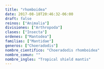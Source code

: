 ```yaml
---
title: "rhomboidea"
date: 2017-08-18T20:46:32-06:00
draft: false
reinos: ["Animalia"]
divisiones: ["Arthropoda"]
clases: ["Insecta"]
ordenes: ["Mantodea"]
familias: ["Mantidae"]
generos: ["Choeradodis"]
nombre_cientifico: "Choeradodis rhomboidea"
nombre_comun: ""
nombre_ingles: "Tropical shield mantis"
---
```

